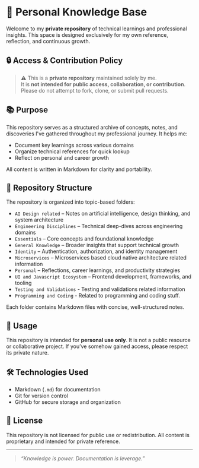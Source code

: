 # 🧠 Personal Knowledge Base

Welcome to my **private repository** of technical learnings and professional insights. This space is designed exclusively for my own reference, reflection, and continuous growth.

## 🔒 Access & Contribution Policy

> ⚠️ This is a **private repository** maintained solely by me.  
> It is **not intended for public access, collaboration, or contribution**.  
> Please do not attempt to fork, clone, or submit pull requests.

## 📚 Purpose

This repository serves as a structured archive of concepts, notes, and discoveries I've gathered throughout my professional journey. It helps me:

- Document key learnings across various domains
- Organize technical references for quick lookup
- Reflect on personal and career growth

All content is written in Markdown for clarity and portability.

## 📁 Repository Structure

The repository is organized into topic-based folders:

- `AI Design related` – Notes on artificial intelligence, design thinking, and system architecture
- `Engineering Disciplines` – Technical deep-dives across engineering domains
- `Essentials` – Core concepts and foundational knowledge
- `General Knowledge` – Broader insights that support technical growth
- `Identity` – Authentication, authorization, and identity management
- `Microservices` – Microservices based cloud native architecture related information
- `Personal` – Reflections, career learnings, and productivity strategies
- `UI and Javascript Ecosystem` – Frontend development, frameworks, and tooling
- `Testing and Validations` - Testing and validations related information
- `Programming and Coding` - Related to programming and coding stuff.

Each folder contains Markdown files with concise, well-structured notes.

## 🚀 Usage

This repository is intended for **personal use only**. It is not a public resource or collaborative project. If you’ve somehow gained access, please respect its private nature.

## 🛠️ Technologies Used

- Markdown (`.md`) for documentation
- Git for version control
- GitHub for secure storage and organization

## 📌 License

This repository is not licensed for public use or redistribution. All content is proprietary and intended for private reference.

---

> _“Knowledge is power. Documentation is leverage.”_

